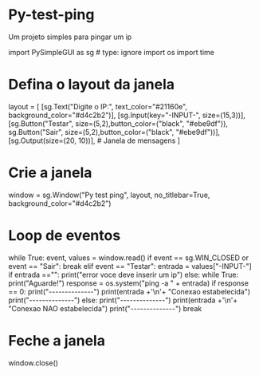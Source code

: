 # Py-test-ping
Um projeto simples para pingar um ip









import PySimpleGUI as sg # type: ignore
import os
import time
# Defina o layout da janela
layout = [
    [sg.Text("Digite o IP:", text_color="#21160e", background_color="#d4c2b2")],
    [sg.Input(key="-INPUT-", size=(15,3))],
    [sg.Button("Testar", size=(5,2),button_color=("black", "#ebe9df")), sg.Button("Sair", size=(5,2),button_color=("black", "#ebe9df"))],
    [sg.Output(size=(20, 10))],  # Janela de mensagens
]
# Crie a janela
window = sg.Window("Py test ping", layout, no_titlebar=True, background_color="#d4c2b2")

# Loop de eventos
while True:
    event, values = window.read()
    if event == sg.WIN_CLOSED or event == "Sair":
        break
    elif event == "Testar":
        entrada = values["-INPUT-"]  
        if entrada =="":
            print("error voce deve inserir um ip") 
        else: 
            while True:
                print("Aguarde!")
                response = os.system("ping -a " + entrada)
                if response == 0:
                    print("--------------")
                    print(entrada +'\n'+ "Conexao estabelecida")
                    print("--------------")
                else:
                    print("--------------")
                    print(entrada +'\n'+ "Conexao NAO estabelecida")
                    print("--------------")
                break
# Feche a janela
window.close()
